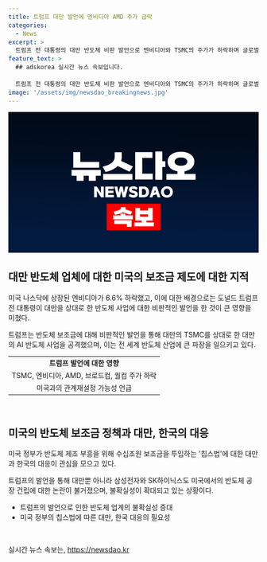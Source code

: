 ```yaml
---
title: 트럼프 대만 발언에 엔비디아 AMD 주가 급락
categories:
  - News
excerpt: >
  트럼프 전 대통령의 대만 반도체 비판 발언으로 엔비디아와 TSMC의 주가가 하락하며 글로벌 반도체 산업에 요동이 일고 있다. 미국의 반도체 보조금 정책 변화와 향후 대만, 한국 등 타국의 반도체 기업에 대한 영향에 대한 불확실성이 커지고 있다. 트럼프의 발언은 삼성전자와 SK하이닉스를 비롯한 한국 기업에도 영향을 줄 수 있으며, 미국에서 받는 보조금에 대한 강력한 요구가 가능성이 제기되고 있다.
feature_text: >
  ## adskorea 실시간 뉴스 속보입니다.

  트럼프 전 대통령의 대만 반도체 비판 발언으로 엔비디아와 TSMC의 주가가 하락하며 글로벌 반도체 산업에 요동이 일고 있다. 미국의 반도체 보조금 정책 변화와 향후 대만, 한국 등 타국의 반도체 기업에 대한 영향에 대한 불확실성이 커지고 있다. 트럼프의 발언은 삼성전자와 SK하이닉스를 비롯한 한국 기업에도 영향을 줄 수 있으며, 미국에서 받는 보조금에 대한 강력한 요구가 가능성이 제기되고 있다.
image: '/assets/img/newsdao_breakingnews.jpg'
---
```


<p><img src="/assets/img/newsdao_breakingnews.jpg" alt="adskorea 속보" /></p>

<h2 data-ke-size="size26">대만 반도체 업체에 대한 미국의 보조금 제도에 대한 지적</h2>

<p data-ke-size="size16">미국 나스닥에 상장된 엔비디아가 6.6% 하락했고, 이에 대한 배경으로는 도널드 트럼프 전 대통령이 대만을 상대로 한 반도체 사업에 대한 비판적인 발언을 한 것이 큰 영향을 미쳤다.</p>

<p data-ke-size="size16">트럼프는 반도체 보조금에 대해 비판적인 발언을 통해 대만의 TSMC를 상대로 한 대만의 AI 반도체 사업을 공격했으며, 이는 전 세계 반도체 산업에 큰 파장을 일으키고 있다.</p>

<table>
    <tbody>
        <tr>
            <td style="text-align: center; height: 17px;"><b>트럼프 발언에 대한 영향</b></td>
        </tr>
        <tr>
            <td style="text-align: center; height: 17px;">TSMC, 엔비디아, AMD, 브로드컴, 퀄컴 주가 하락</td>
        </tr>
        <tr>
            <td style="text-align: center; height: 17px;">미국과의 관계재설정 가능성 언급</td>
        </tr>
    </tbody>
</table>

<p data-ke-size="size16">&nbsp;</p>

<h2 data-ke-size="size26">미국의 반도체 보조금 정책과 대만, 한국의 대응</h2>

<p data-ke-size="size16">미국 정부가 반도체 제조 부흥을 위해 수십조원 보조금을 투입하는 '칩스법'에 대한 대만과 한국의 대응이 관심을 모으고 있다.</p>

<p data-ke-size="size16">트럼프의 발언을 통해 대만뿐 아니라 삼성전자와 SK하이닉스도 미국에서의 반도체 공장 건립에 대한 논란이 불거졌으며, 불확실성이 확대되고 있는 상황이다.</p>

<ul>
    <li>트럼프의 발언으로 인한 반도체 업계의 불확실성 증대</li>
    <li>미국 정부의 칩스법에 따른 대만, 한국 대응의 필요성</li>
</ul>

<p data-ke-size="size16">&nbsp;</p>
실시간 뉴스 속보는, <a href="https://newsdao.kr" rel="dofollow">https://newsdao.kr</a>


